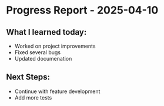 # Progress Report - 2025-04-10
## What I learned today:
- Worked on project improvements
- Fixed several bugs
- Updated documenation

## Next Steps:
- Continue with feature development
- Add more tests
